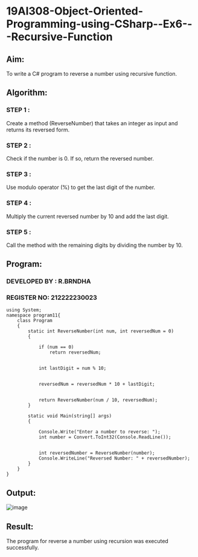 # 19AI308-Object-Oriented-Programming-using-CSharp--Ex6---Recursive-Function


## Aim: 
To write a C# program to reverse a number using recursive function.

## Algorithm:

### STEP 1 : 
Create a method (ReverseNumber) that takes an integer as input and returns its reversed form.
### STEP 2 :
 Check if the number is 0. If so, return the reversed number.
### STEP 3 :
 Use modulo operator (%) to get the last digit of the number.
### STEP 4 :
 Multiply the current reversed number by 10 and add the last digit.
### STEP 5 :
 Call the method with the remaining digits by dividing the number by 10.

## Program:
### DEVELOPED BY : R.BRNDHA
### REGISTER NO: 212222230023
```
using System;
namespace program11{
    class Program
    {
        static int ReverseNumber(int num, int reversedNum = 0)
        {
           
            if (num == 0)
                return reversedNum;
            
           
            int lastDigit = num % 10;
            
            
            reversedNum = reversedNum * 10 + lastDigit;
            
            
            return ReverseNumber(num / 10, reversedNum);
        }
    
        static void Main(string[] args)
        {
         
            Console.Write("Enter a number to reverse: ");
            int number = Convert.ToInt32(Console.ReadLine());
    
            
            int reversedNumber = ReverseNumber(number);
            Console.WriteLine("Reversed Number: " + reversedNumber);
        }
    }
}
```
## Output:
![image](https://github.com/Brindha77/19AI308-Object-Oriented-Programming-using-CSharp--Ex6---Recursive-Function/assets/118889143/eb21a6df-68af-4c3b-b591-7c9869affb2b)

## Result:
The program for reverse a number using recursion was executed successfully.
